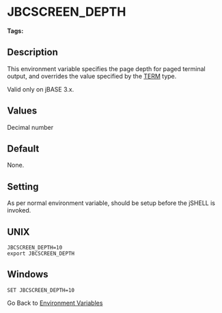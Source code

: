 # JBCSCREEN_DEPTH

<PageHeader />

**Tags:**
<badge text='terminal' vertical='middle' />
<badge text='environment variables' vertical='middle' />

## Description

This environment variable specifies the page depth for paged terminal output, and overrides the value specified by the [TERM](term) type.

Valid only on jBASE 3.x.

## Values

Decimal number

## Default

None.

## Setting

As per normal environment variable, should be setup before the jSHELL is invoked.

## UNIX

```
JBCSCREEN_DEPTH=10
export JBCSCREEN_DEPTH
```

## Windows

```
SET JBCSCREEN_DEPTH=10
```

Go Back to [Environment Variables](./../README.md)

<PageFooter />
